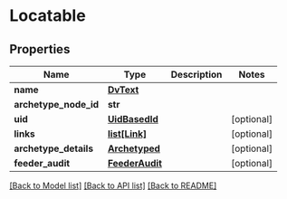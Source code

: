 # Locatable

## Properties
Name | Type | Description | Notes
------------ | ------------- | ------------- | -------------
**name** | [**DvText**](DvText.md) |  | 
**archetype_node_id** | **str** |  | 
**uid** | [**UidBasedId**](UidBasedId.md) |  | [optional] 
**links** | [**list[Link]**](Link.md) |  | [optional] 
**archetype_details** | [**Archetyped**](Archetyped.md) |  | [optional] 
**feeder_audit** | [**FeederAudit**](FeederAudit.md) |  | [optional] 

[[Back to Model list]](../README.md#documentation-for-models) [[Back to API list]](../README.md#documentation-for-api-endpoints) [[Back to README]](../README.md)

